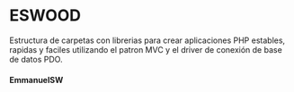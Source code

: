 # ESWOOD

Estructura de carpetas con librerias para crear aplicaciones PHP estables, rapidas y faciles utilizando el patron MVC y el driver de conexión de base de datos PDO.

#### EmmanuelSW
